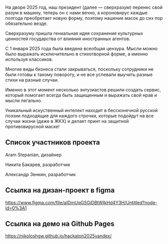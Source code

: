 На дворе 2025 год, наш президент (далее — сверхразум) перенес свой разум в машину, теперь он с нами вечно, а короновирус каждые полгода преобретает новую форму, поэтому нашение масок до сих пор обязательно везде.  

Сверхразуму пришла гениальная идея сохранения культурных ценностей государства от влияния иностранных агентов. 

С 1 января 2025 года была введена всеобщая цензура. Мысли можно было выражать исключительно в стихотворной форме, а именно используя классиков. 

Многие виды бизнеса стали закрываться, поскольку сотрудники не были готовы к такому повороту, и не все успевали выучить разные стихи на разные случаи. 

Именно в этот момент несколько энтузиастов решили создать сервис, который помогает всегда быть защищенным и выражать свой нрав и мысли легально. 

Уникальный искуственный интелект находит в бессконечной русской поэзии подходящие для каждого строчки, которые подойдут на все случаи жизни (даже в ЖКХ) и делает принт на защитной противовирусной маске!


## Список участников проекта
Aram Stepanian, дизайнер

Никита Бакарев, разработчик

Александр Зенкин, разработчик

## Ссылка на дизан-проект в figma
https://www.figma.com/file/aIDmUqGSGjDBtWIkHd4Y3H/Untitled?node-id=0%3A1

## Ссылка на демо на Github Pages
https://nikoloshgw.github.io/hackaton2025yandex/
